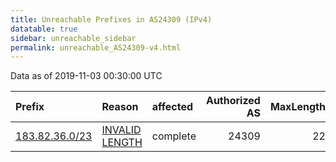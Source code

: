 ```yaml
---
title: Unreachable Prefixes in AS24309 (IPv4)
datatable: true
sidebar: unreachable_sidebar
permalink: unreachable_AS24309-v4.html
---
```


Data as of 2019-11-03 00:30:00 UTC


<div class="datatable-begin"></div>

| Prefix                                                 | Reason                                                                                                   | affected   |   Authorized AS |   MaxLength | Anchor                                       |   unreachable /24s |
|:-------------------------------------------------------|:---------------------------------------------------------------------------------------------------------|:-----------|----------------:|------------:|:---------------------------------------------|-------------------:|
| [183.82.36.0/23](https://stat.ripe.net/183.82.36.0/23) | [INVALID LENGTH](https://rpki-validator.ripe.net/announcement-preview?asn=AS24309&prefix=183.82.36.0/23) | complete   |           24309 |          22 | [APNIC](unreachable_APNIC_RPKI_Root-v4.html) |                  2 |

<div class="datatable-end"></div>
